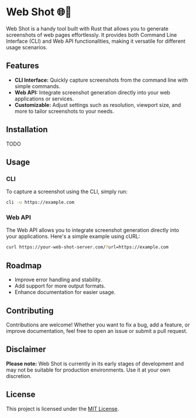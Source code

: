# Web Shot 🌐📸

Web Shot is a handy tool built with Rust that allows you to generate screenshots of web pages effortlessly. It provides both Command Line Interface (CLI) and Web API functionalities, making it versatile for different usage scenarios.

## Features

- **CLI Interface:** Quickly capture screenshots from the command line with simple commands.
- **Web API:** Integrate screenshot generation directly into your web applications or services.
- **Customizable:** Adjust settings such as resolution, viewport size, and more to tailor screenshots to your needs.

## Installation

TODO

## Usage

### CLI

To capture a screenshot using the CLI, simply run:

```bash
cli -u https://example.com
```

### Web API

The Web API allows you to integrate screenshot generation directly into your applications. Here's a simple example using cURL:

```bash
curl https://your-web-shot-server.com/?url=https://example.com
```

## Roadmap

- Improve error handling and stability.
- Add support for more output formats.
- Enhance documentation for easier usage.

## Contributing

Contributions are welcome! Whether you want to fix a bug, add a feature, or improve documentation, feel free to open an issue or submit a pull request.

## Disclaimer

**Please note:** Web Shot is currently in its early stages of development and may not be suitable for production environments. Use it at your own discretion.

## License

This project is licensed under the [MIT License](LICENSE).

